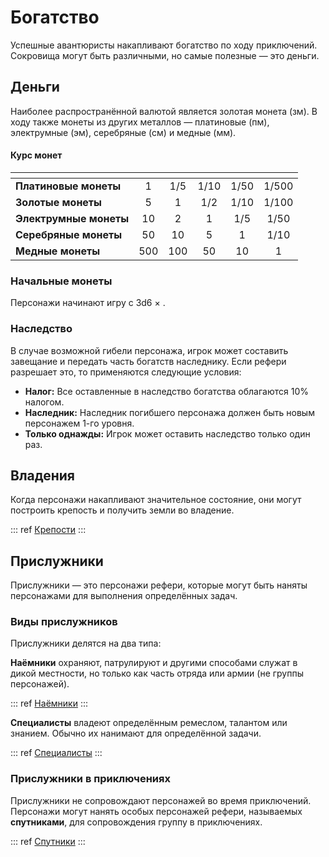 # Богатство

Успешные авантюристы накапливают богатство по ходу приключений. Сокровища могут быть различными, но самые полезные — это деньги.

## Деньги

Наиболее распространённой валютой является золотая монета (зм). В ходу также монеты из других металлов — платиновые (пм), электрумные (эм), серебряные (см) и медные (мм).

#### Курс монет

|                        | <Coin v="1" t="p" /> | <Coin v="1" /> | <Coin v="1" t="e" /> | <Coin v="1" t="s" /> | <Coin v="1" t="c" /> |
| ---------------------- | :------------------: | :------------: | :------------------: | :------------------: | :------------------: |
| **Платиновые монеты**  |          1           |      1/5       |         1/10         |         1/50         |        1/500         |
| **Золотые монеты**     |          5           |       1        |         1/2          |         1/10         |        1/100         |
| **Электрумные монеты** |          10          |       2        |          1           |         1/5          |         1/50         |
| **Серебряные монеты**  |          50          |       10       |          5           |          1           |         1/10         |
| **Медные монеты**      |         500          |      100       |          50          |          10          |          1           |

### Начальные монеты

Персонажи начинают игру с 3d6 × <Coin v="10" />.

### Наследство

В случае возможной гибели персонажа, игрок может составить завещание и передать часть богатств наследнику. Если рефери разрешает это, то применяются следующие условия:

- **Налог:** Все оставленные в наследство богатства облагаются 10% налогом.
- **Наследник:** Наследник погибшего персонажа должен быть новым персонажем 1-го уровня.
- **Только однажды:** Игрок может оставить наследство только один раз.

## Владения

Когда персонажи накапливают значительное состояние, они могут построить крепость и получить земли во владение.

::: ref
[Крепости](../strongholds/construction.md)
:::

## Прислужники

Прислужники — это персонажи рефери, которые могут быть наняты персонажами для выполнения определённых задач.

### Виды прислужников

Прислужники делятся на два типа:

**Наёмники** охраняют, патрулируют и другими способами служат в дикой местности, но только как часть отряда или армии (не группы персонажей).

::: ref
[Наёмники](../hired-help/mercenaries.md)
:::

**Специалисты** владеют определённым ремеслом, талантом или знанием. Обычно их нанимают для определённой задачи.

::: ref
[Специалисты](../hired-help/specialists.md)
:::

### Прислужники в приключениях

Прислужники не сопровождают персонажей во время приключений. Персонажи могут нанять особых персонажей рефери, называемых **спутниками**, для сопровождения группу в приключениях.

::: ref
[Спутники](../hired-help/retainers.md)
:::
